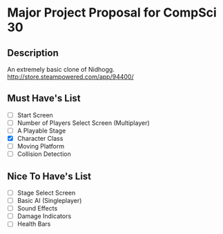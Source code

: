 # Major Project Proposal for CompSci 30

## Description
An extremely basic clone of Nidhogg. http://store.steampowered.com/app/94400/ 

## Must Have's List
- [ ] Start Screen
- [ ] Number of Players Select Screen (Multiplayer)
- [ ] A Playable Stage
- [x] Character Class
- [ ] Moving Platform
- [ ] Collision Detection

## Nice To Have's List
- [ ] Stage Select Screen
- [ ] Basic AI (Singleplayer)
- [ ] Sound Effects
- [ ] Damage Indicators
- [ ] Health Bars
